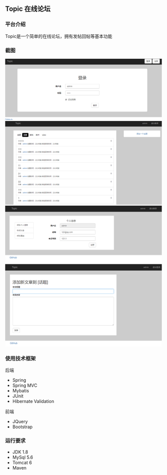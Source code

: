 ## Topic 在线论坛

### 平台介绍

Topic是一个简单的在线论坛，拥有发帖回帖等基本功能


### 截图

![截图0](src/main/webapp/resource/image/screenshot/0.png)
![截图1](src/main/webapp/resource/image/screenshot/1.png)
![截图2](src/main/webapp/resource/image/screenshot/2.png)
![截图3](src/main/webapp/resource/image/screenshot/3.png)

### 使用技术框架

后端

* Spring
* Spring MVC
* Mybatis
* JUnit
* Hibernate Validation

前端

* JQuery
* Bootstrap

### 运行要求

- JDK 1.8
- MySql 5.6
- Tomcat 6
- Maven
